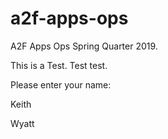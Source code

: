 # a2f-apps-ops
A2F Apps Ops Spring Quarter 2019.

This is a Test. Test test.

Please enter your name: 



Keith

Wyatt
